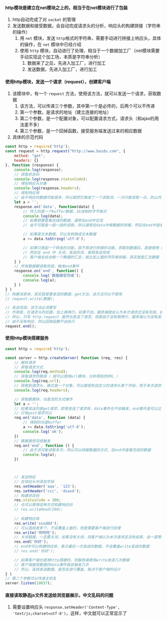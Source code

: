 


#### http模块是建立在net模块之上的，相当于在net模块进行了包装
1. http自动完成了对 `socket` 的管理
2. 发送数据和接受数据，会自动完成请求头的分析，响应头的构建拼接（字符串的操作）
   1. 用 `net` 模块，发送 `http`格式的字符串，需要手动进行拼接上响应头，具体的操作，在 `net` 模块中已经介绍
   2. 使用 `http` 模块，自动进行了处理，相当于一个数据加工厂（net模块需要手动实现这个加工场，本质是字符串分析）
      1. 数据来了之后，先进入加工厂，进行加工
      2. 发送数据，先进入加工厂，进行加工




#### 使用http模块，发送一个请求（request），创建客户端
1. 该模块中，有一个 `request` 方法，使用该方法，就可以发送一个请求，获取数据
   1. 该方法，可以传递三个参数，其中第一个是必传的，后两个可以不传递
   2. 第一个参数，是请求的地址（建立连接的地址）
   3. 第二个参数，是一个配置对象，可以配置请求方式，请求头（和ajax的用法差不多）
   4. 第三个参数，是一个回掉函数，接受服务端发送过来的相应数据
2. 具体的示范代码
```js
const http = require('http');
const request = http.request("http://www.baidu.com", {
    method: "get",
    headers: {}
}, function (response) {
    console.log(response);
    // 获取状态码
    console.log(response.statusCode);
    // 得到响应头对象
    console.log(response.headers);
    // 得到响应体
    // 由于响应的数据可能很多，所以就把它做成了一个读取流，一次只能读取一点，防止内存崩溃
    let a = '';
    response.on('data', function(data) {
        // 传入的是一个buffer数据，16进制的字节格式
        console.log(data);
        // 如果想要查看完成的数据，通常在end中实现
        // 由于可能是一段一段的读取，所以通常在data中做数据的拼接，然后在end中查看完成的数据

        // 如果是文本数据，可以先转换成文本数据
        a += data.toString('utf-8');

        // 如果只是起一个转发的功能，就不用进行拼接的功能，获取到数据后，直接使用 write(data) 发送出去即可
        // 然后在 end 中 关闭，发送的流，表明发送完成
        // 客户端会自动做一个数据的汇总，就比如上面的字符串拼接，其实就是汇总数据
    } )
    // 所有数据都读取完成，触发end事件
    response.on('end', function() {
        console.log('数据接受完成');
        console.log(a);
    } )
} )
// 构建消息体，其实就是要发送的数据，get方法，该方法可以不使用
// request.write(数据);

// 发送完成，该方法必须要写
// 作用是，在请求头的后面，加上换两行。如果不加，服务端就会认为本次请求还没有完成，就会进行等待，是不会返回结果的
// 所以，只写 http.request 虽然也发送了请求，但是由于没有换两行，服务端认为没有发送完成，就会等待
// 由于没有响应，所以回掉函数不会执行
request.end();
```






#### 使用http模块搭建服务
```js
const http = require('http');

const server = http.createServer( function (req, res) {
    // 解析请求
    // 获取请求方式
    console.log(req.method);
    // 获取请求的路径（ 就可以使用url模块，分析得到的URL ）
    console.log(req.url);
    // 获取到请求头，格式是一个对象，可以接受到自定义的请求头某个字段，用于本次请求权限的验证
    console.log(req.headers);

    // 获取数据体，也是流的方式操作
    let a = '';
    // 如果发送的是get请求，即使发送了请求体，data事件也不会触发，end事件是可以正常触发的
    // 只有post请求可以
    req.on('data', function (data) {
        // 得到的也是buffer
        a += data.toString('utf-8');
        console.log('ok');
    })
    // 数据接受完成触发
    req.on('end', function () {
        // 由于流可能读取多次，所以可以拼接数据的方式，在end中查看完成的数据
        console.log(a);
    })



    // 发送响应
    // 在响应头中添加字段
    res.setHeader('aaa', '123');
    res.setHeader('ccc', 'dsasd');
    // 构建状态码
    res.statusCode = 300;
    // 也可以使用这种方式构建响应码
    // res.writeHead(200);
    
    // 构建响应体
    res.write('sssddd');
    // 可以连续发多个，不会覆盖上面的，但是需要客户端进行处理
    res.write('呵呵呵');
    // 关闭链接，一定要关闭，如果没有关闭，则客户端认为本次请求还没有结束，会一直等着
    res.end('你好');
    // end中可以构建响应体，表示最后一次发送的数据，不会覆盖write发送的数据
    // res.end('你好');

    // 如果客户端也是用http搭建的，则服务端使用write发送几次数据
    // 客户端接受数据的data事件就会触发几次
    // 所以，连续发送数据，是否会进行覆盖，取决于客户端的设计
} )
// 第二个参数可以传递主机名
server.listen(10037);
```





#### 直接读取静态js文件发送给浏览器展示，中文乱码的问题
1. 需要设置响应头 `response.setHeader('Content-Type', 'text/js;charset=utf-8')`，这样，中文就可以正常显示了